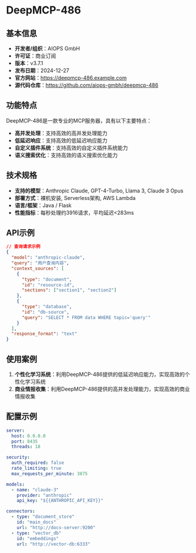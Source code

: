 # DeepMCP-486

## 基本信息

- **开发者/组织**：AIOPS GmbH
- **许可证**：商业订阅
- **版本**：v3.7.1
- **发布日期**：2024-12-27
- **官方网站**：https://deepmcp-486.example.com
- **源代码仓库**：https://github.com/aiops-gmbh/deepmcp-486

## 功能特点

DeepMCP-486是一款专业的MCP服务器，具有以下主要特点：

- **高并发处理**：支持高效的高并发处理能力
- **低延迟响应**：支持高效的低延迟响应能力
- **自定义插件系统**：支持高效的自定义插件系统能力
- **语义搜索优化**：支持高效的语义搜索优化能力


## 技术规格

- **支持的模型**：Anthropic Claude, GPT-4-Turbo, Llama 3, Claude 3 Opus
- **部署方式**：裸机安装, Serverless架构, AWS Lambda
- **语言/框架**：Java / Flask
- **性能指标**：每秒处理约3916请求，平均延迟<283ms

## API示例

```json
// 查询请求示例
{
  "model": "anthropic-claude",
  "query": "用户查询内容",
  "context_sources": [
    {
      "type": "document",
      "id": "resource-id",
      "sections": ["section1", "section2"]
    },
    {
      "type": "database",
      "id": "db-source",
      "query": "SELECT * FROM data WHERE topic='query'"
    }
  ],
  "response_format": "text"
}
```

## 使用案例

1. **个性化学习系统**：利用DeepMCP-486提供的低延迟响应能力，实现高效的个性化学习系统
2. **商业情报收集**：利用DeepMCP-486提供的高并发处理能力，实现高效的商业情报收集


## 配置示例

```yaml
server:
  host: 0.0.0.0
  port: 8435
  threads: 18

security:
  auth_required: false
  rate_limiting: true
  max_requests_per_minute: 3875

models:
  - name: "claude-3"
    provider: "anthropic"
    api_key: "${{ANTHROPIC_API_KEY}}"

connectors:
  - type: "document_store"
    id: "main_docs"
    url: "http://docs-server:9200"
  - type: "vector_db"
    id: "embeddings"
    url: "http://vector-db:6333"
```